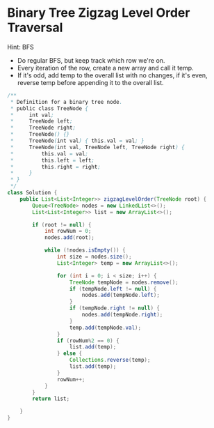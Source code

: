 # Binary Tree Zigzag Level Order Traversal

Hint: BFS

- Do regular BFS, but keep track which row we're on.
- Every iteration of the row, create a new array and call it temp.
- If it's odd, add temp to the overall list with no changes, if it's even, reverse temp before appending it to the overall list.

```java
/**
 * Definition for a binary tree node.
 * public class TreeNode {
 *     int val;
 *     TreeNode left;
 *     TreeNode right;
 *     TreeNode() {}
 *     TreeNode(int val) { this.val = val; }
 *     TreeNode(int val, TreeNode left, TreeNode right) {
 *         this.val = val;
 *         this.left = left;
 *         this.right = right;
 *     }
 * }
 */
class Solution {
    public List<List<Integer>> zigzagLevelOrder(TreeNode root) {
        Queue<TreeNode> nodes = new LinkedList<>();
        List<List<Integer>> list = new ArrayList<>();

        if (root != null) {
            int rowNum = 0;
            nodes.add(root);

            while (!nodes.isEmpty()) {
                int size = nodes.size();
                List<Integer> temp = new ArrayList<>();

                for (int i = 0; i < size; i++) {
                    TreeNode tempNode = nodes.remove();
                    if (tempNode.left != null) {
                        nodes.add(tempNode.left);
                    }
                    if (tempNode.right != null) {
                        nodes.add(tempNode.right);
                    }
                    temp.add(tempNode.val);
                }
                if (rowNum%2 == 0) {
                    list.add(temp);
                } else {
                    Collections.reverse(temp);
                    list.add(temp);
                }
                rowNum++;
            }
        }
        return list;

    }
}
